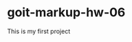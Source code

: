 # goit-markup-hw-06

This is my first project

<!--

================= БЛОКОВА МОДЕЛЬ =============

box-sizing: content-box | border-box | inherit

================ ГЕОМЕТРІЯ ЕЛЕМЕНТА ====================

               СКИДАННЯ

h1,
h2,
h3,
h4,
h5,
h6,
p {
	margin-top: 0;
	margin-bottom: 0;
}

ul, ol {
	margin-top: 0;
	margin-bottom: 0;
	padding-left: 0;
}

====================== Властивість border ============================

border: ширина стиль колір;

Ширина рамки визначається в пікселях.
Стиль — одне значення з набору можливих значень, найпоширенішими значеннями є
solid, dashed і dotted.
Колір задається в будь-якому форматі, зазвичай HEX

border-width: значення;
border-style: значення;
border-color: значення;

border-top: ширина стиль колір;
border-right: ширина стиль колір;
border-bottom: ширина стиль колір;
border-left: ширина стиль колір;

border-radius: %; чи px;

border-top-left-radius: значення;
border-top-right-radius: значення;
border-bottom-right-radius: значення;
border-bottom-left-radius: значення;

================== приховати зайвий контент =================

overflow: hidden;
overflow: visible | hidden | scroll | auto




flex-wrap: wrap;
gap
row-gap
column-gap
margin-left: auto
margin-right: auto;
align-items: center;
justify-content: center;
background-image: url(шлях до зображення 1), url(шлях до зображення 2);
background-size: 100px, cover;
background-position: top right, center;+
background-repeat: repeat-x, no-repeat;

background-image: linear-gradient(
to bottom,
rgba(25, 25, 25, 0.3),
rgba(255, 0, 0, 0.3)
),
url(шлях до зображення);

background: background-color: background-image: background-repeat: background-position: background-attachment: background-size:

box-shadow: <x-offset> <y-offset> <blur> <spread> <color>

На один елемент можна додати кілька тіней,
вказавши їх значення через кому.

box-shadow: <x-offset> <y-offset> <blur> <spread> <color>,
<x-offset> <y-offset> <blur> <spread> <color>,
<x-offset> <y-offset> <blur> <spread> <color>,

       Внутрішня тінь

box-shadow: inset <x-offset> <y-offset> <blur> <spread> <color>
Встановлюємо колір заливки у спокійному стані.
.icon {
fill: #2a2a2a;
}
Змінюємо колір заливки при ховері.
.icon:hover {
fill: #03a9f4;
}
<svg>
<use href="./шлях-до-svg-спрайту/имʼя-спрайта.svg#ідентифікатор-символа"></use>
</svg>

.box:hover::before {
background-color: green;
}
.box:hover::after {
background-color: tomato;
}

position: static | relative | absolute | fixed | sticky

transition-property: background-color, color, ...;
transition-duration: <час>
transition-timing-function: ease; linear; ease-in; ease-out; ease-in-out;
transition-delay: <затримка>

transform: none | scale (масштаб 1.25 | 0.75) | opacity (прозорість) | transform (трансформація)
transform: rotate(45deg); rotate(0.5turn);

transform: translateX(tx), translateY(ty) і translate(tx, ty)

z-index: 2; z-index: 1; z-index: -1;

========================= FORM ===========================

<form name="feedback_form" autocomplete="off" novalidate>
	-- Елементи форми --
</form>

<form class="form" name="issue_report_form" autocomplete="off"></form>

================= BUTTON ===================

<form>
	-- Елементи форми --

  <button type="submit">Submit feedback</button>
  <button type="submit">Submit feedback</button>
</form>

button {
	font-family: inherit;
	color: currentColor;
}

================ INPUT ================

<form>
  <input class="form-input" type="text" name="username"/>
  <input class="form-input" type="text" name="topic"/>

  <button type="submit">Submit feedback</button>
</form>

<form>
  <label>
    Username
    <input type="text" name="username" />
  </label>
  <button type="submit">Submit feedback</button>
</form>

Якщо елемент форми не вкладено в label,
необхідно явно зв'язати їх через:
атрибут id елемента та
атрибут for мітки

<form>
  <label for="username">Username</label>
  <input type="text" name="username" id="username" />
  <button type="submit">Submit feedback</button>
</form>

input {
	font-family: inherit;
}

================== placeholder ======================

Атрибут placeholder дозволяє відображати текст-підказку

<form>
  <label>
    Username
    <input type="text" name="username" placeholder="Jacob Mercer" />
  </label>
  <button type="submit">Submit feedback</button>
</form>

Для оформлення тексту підказки використовується псевдоелемент ::placeholder.

input::placeholder {
	color: teal;
  font-weight: 700;
}

input:hover::placeholder,
input:focus::placeholder {
  color:orange;
}

            :placeholder-shown
дозволяє налаштовувати властивості поля вводу під час відображення тексту-підказки

input {
  border: 1px solid orange;
}

input:placeholder-shown {
  border-color: blue;
}

=============== autofocus ====================

<form>
  <label>
    First name
    <input type="text" name="firstName" autofocus />
  </label>
  <label>
    Last name
    <input type="text" name="lastName" />
  </label>
  <button type="submit">Submit</button>
</form>

================ :focus-within ==================

Застосовується до елемента, щойно він сам або елементи всередині нього отримують фокус.
Це дозволяє застосувати стилі на:
мітку
форму
окреме поле форми
при взаємодії користувача з полями форми.

.form:focus-within {
  border-color: #2196f3;
}

.form-label:focus-within {
  color: #2196f3;
}

================= textarea =================

<textarea class="bbb" name="vvv" rows="5" ~cols="2"~ placeholder="kkk"></textarea>

За замовчуванням елемент textarea можна розтягувати по горизонталі і вертикалі.
Для того щоб контролювати можливість зміни розміру користувачем, CSS має властивість resize.

.bbb {
resize: both | horizontal | vertical | none
}

============== select =================

<label class="class">
 <select class="class" name="size">
  <option value="xs">Extra Small</option>
  <option value="s">Small</option>
  <option value="m" selected>Medium</option>
  <option value="l">Large</option>
 </select>
</label>

=============== optgroup =============

<label class="class">
 <select name="month">
  <optgroup label="Summer">
    <option value="s6">June</option>
    <option value="s7">July</option>
    <option value="s8">August</option>
  </optgroup>

  <optgroup label="Autumn">
    <option value="s9">September</option>
    <option value="s10">October</option>
    <option value="s11">November</option>
  </optgroup>
 </select>
</label>

============= email & password & phone ===============

<label>
  Email
  <input type="email" name="email" />
</label>
<label>
  Password
  <input type="password" name="pwd" minlength="5" maxlength="12" />
</label>
<>
  Phone number
  <input type="tel" name="phone" />

  ============ number ================

  <input type="number" name="age" value="0" step="0.5" min="18" max="120" />

  ============ date == time == datetime-local ==================

               Для вибору лише дати
  <input type="date" />

               Для вибору лише часу
  <input type="time" />

               Для вибору дати і часу
  <input type="datetime-local" />

====================== type radio ======================

 <form>
  <p>Choose a color:</p>
  <label>
    <input type="radio" name="color" value="red" checked />
    Red
  </label>
  <label>
    <input type="radio" name="color" value="white" />
    White
  </label>
  <label>
    <input type="radio" name="color" value="green" />
    Green
  </label>
</form>

===================== type checkbox ====================

<form>
  <p>What are your hobbies?</p>
  <label>
    <input type="checkbox" name="hobby" value="music" checked />
    Music
  </label>
  <label>
    <input type="checkbox" name="hobby" value="sports" checked />
    Sports
  </label>
  <label>
    <input type="checkbox" name="hobby" value="reading" />
    Reading
  </label>
</form>

.form-input:checked {
outline: 2px solid #2196f3;
outline-offset: 2px;
box-shadow: 0 0 0 2px orangered;
}

input[type="checkbox"]:checked {
box-shadow: 0 0 0 2px orangered;
}
input[type="checkbox"]:checked + label {
color: blue;
}

<input type="checkbox" name="hobby" value="music" id="music" />
<label for="music">Music</label>

================= ОБОВ'ЯЗКОВИЙ required ========================

<input type="email" name="email" required />

================ DISABLED ===================

<button type="button">Active button</button>
<button type="button" disabled>Disabled button</button>

button:disabled {
background-color: lightgray;
cursor: not-allowed;
}

===================== Групування полів ===================

<form class="form">
  <fieldset class="form-group">
    <legend class="group-title">Enter your contact details</legend>
    <label class="form-label">
      Name
      <input type="text" name="username" />
    </label>
    <label class="form-label">
      Email
      <input type="email" name="email" />
    </label>
  </fieldset>

  <fieldset class="form-group">
    <legend class="group-title">Your favourite programming language</legend>
    <div class="form-field">
      <input type="checkbox" name="language" value="python" id="python">
      <label class="form-label" for="python">Python</label>
    </div>
    <div class="form-field">
      <input type="checkbox" name="language" value="js" id="js">
      <label class="form-label" for="js">JavaScript</label>
    </div>
    <div class="form-field">
      <input type="checkbox" name="language" value="ruby" id="ruby">
      <label class="form-label" for="ruby">Python</label>
    </div>
  </fieldset>

  <fieldset class="form-group">
    <legend class="group-title">I want to receive</legend>
    <div class="form-field">
      <input type="checkbox" name="newsletter" value="weekly" id="weekly">
      <label class="form-label" for="weekly">The weekly newsletter</label>
    </div>
    <div class="form-field">
      <input type="checkbox" name="newsletter" value="offers" id="offers">
      <label class="form-label" for="offers">Offers from the company</label>
    </div>
    <div class="form-field">
      <input type="checkbox" name="newsletter" value="associated_offers" id="associated_offers">
      <label class="form-label" for="associated_offers">Offers from associated companies</label>
    </div>
  </fieldset>

<button type="submit">Subscribe</button>

</form>

fieldset {
padding: 0;
margin: 0;
border: none;
}

================ Створення модального вікна ===================

<div class="modal-overlay">
      <div class="modal">
        <p>
          Lorem ipsum dolor
        </p>
      </div>
    </div>

.modal-overlay {
background-color: rgba(0, 0, 0, 0.5);

position: fixed;
top: 0;
left: 0;
width: 100%;
height: 100%;
z-index: 999;
display: flex;
justify-content: center;
align-items: center;

opacity: 0;
pointer-events: none;
transition: opacity 250ms ease-in-out;
}

.modal-overlay.is-open {
opacity: 1;
pointer-events: auto;
}

.modal {
background-color: #fff;
border-radius: 4px;
padding: 16px;
box-shadow: 0 2px 4px rgba(0, 0, 0, 0.2);
max-width: 480px;
max-height: 80%;
overflow-y: auto;
}

================ MEDIA ===================

body {
  background-color: white;
}

/* Застосовується коли ширина в'юпорта менше або дорівнює 600px */

@media (max-width: 600px) {
  body {
    background-color: green;
  }
}

/* Застосовується коли ширина в'юпорта більше або дорівнює 800px */

@media (min-width: 800px) {
  body {
    background-color: orange;
  }
}

@media print {
  body {
    color: green;
  }
}

@media screen and (min-width: 400px) {
  /* ... */
}

@media only|not media-type ****only|and|not ****(media-feature) {
  /*
    Набір CSS-правил, які потрібно застосувати до документа,
    якщо умова перевірки медіатипу та виразу істинна
  */
}

@media screen and (min-width: 400px) and (max-width: 800px) {
  body {
    background-color: red;
  }
}

@media (max-width: 600px) (or)|(,)(min-width: 960px){
  body {
    background-color: gray;
  }
}

-->
